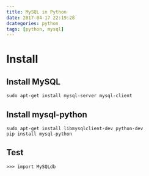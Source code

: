 ```yaml
---
title: MySQL in Python
date: 2017-04-17 22:19:28
dcategories: python
tags: [python, mysql]
---
```


# Install
## Install MySQL
```
sudo apt-get install mysql-server mysql-client
```

## Install mysql-python
```
sudo apt-get install libmysqlclient-dev python-dev
pip install mysql-python
```
## Test
```
>>> import MySQLdb
```
